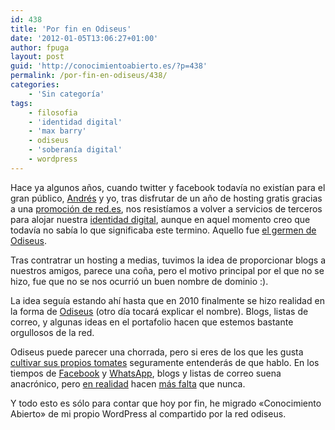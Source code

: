 ```yaml
---
id: 438
title: 'Por fin en Odiseus'
date: '2012-01-05T13:06:27+01:00'
author: fpuga
layout: post
guid: 'http://conocimientoabierto.es/?p=438'
permalink: /por-fin-en-odiseus/438/
categories:
    - 'Sin categoría'
tags:
    - filosofia
    - 'identidad digital'
    - 'max barry'
    - odiseus
    - 'soberanía digital'
    - wordpress
---
```


Hace ya algunos años, cuando twitter y facebook todavía no existían para el gran público, [Andrés](nosolosoftware.com) y yo, tras disfrutar de un año de hosting gratis gracias a una [promoción de red.es](http://www.jovenesenred.es/), nos resistíamos a volver a servicios de terceros para alojar nuestra [identidad digital](http://nomada.blogs.com/jfreire/2009/03/las-personas-debemos-tener-identidad-digital-cmo-construirla-sesin-web-de-la-generalitat-de-catalunya.html), aunque en aquel momento creo que todavía no sabía lo que significaba este termino. Aquello fue [el germen de Odiseus](http://odiseus.org/historia/).

Tras contratrar un hosting a medias, tuvimos la idea de proporcionar blogs a nuestros amigos, parece una coña, pero el motivo principal por el que no se hizo, fue que no se nos ocurrió un buen nombre de dominio :).

La idea seguía estando ahí hasta que en 2010 finalmente se hizo realidad en la forma de [Odiseus](http://odiseus.org/) (otro día tocará explicar el nombre). Blogs, listas de correo, y algunas ideas en el portafolio hacen que estemos bastante orgullosos de la red.

Odiseus puede parecer una chorrada, pero si eres de los que les gusta [cultivar sus propios tomates](http://maxbarry.com/2011/03/23/news.html) seguramente entenderás de que hablo. En los tiempos de [Facebook](http://www.facebook.com/) y [WhatsApp](http://www.whatsapp.com/), blogs y listas de correo suena anacrónico, pero [en realidad](http://www.osnews.com/story/25469/Richard_Stallman_Was_Right_All_Along#) hacen [más falta](http://lasindias.coop/2012-tres-alarmas-urgentes-en-movimientos-sociales-p2p/) que nunca.

Y todo esto es sólo para contar que hoy por fin, he migrado «Conocimiento Abierto» de mi propio WordPress al compartido por la red odiseus.